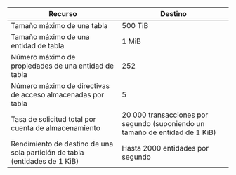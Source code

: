 | Recurso | Destino |
|----------|---------------|
| Tamaño máximo de una tabla | 500 TiB |
| Tamaño máximo de una entidad de tabla | 1 MiB |
| Número máximo de propiedades de una entidad de tabla | 252 |
| Número máximo de directivas de acceso almacenadas por tabla | 5 |
| Tasa de solicitud total por cuenta de almacenamiento | 20 000 transacciones por segundo (suponiendo un tamaño de entidad de 1 KiB) |
| Rendimiento de destino de una sola partición de tabla (entidades de 1 KiB) | Hasta 2000 entidades por segundo |
